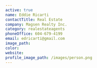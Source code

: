 ```yaml
---
active: true
name: Eddie Ricarti
contactTitle: Real Estate
company: Magsen Realty Inc.
category: realestateagents
phoneOffice: 604-679-4199
email: edricarti@gmail.com
image_path:
color:
website:
profile_image_path: /images/person.png
---
```




